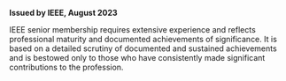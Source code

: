 **Issued by IEEE, August 2023**

IEEE senior membership requires extensive experience and reflects professional maturity and documented achievements of significance. It is based on a detailed scrutiny of documented and sustained achievements and is bestowed only to those who have consistently made significant contributions to the profession.
